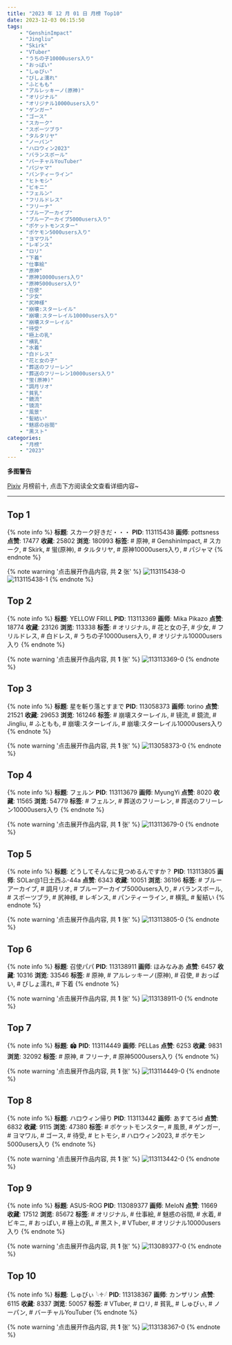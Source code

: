```yaml
---
title: "2023 年 12 月 01 日 月榜 Top10"
date: 2023-12-03 06:15:50
tags:
    - "GenshinImpact"
    - "Jingliu"
    - "Skirk"
    - "VTuber"
    - "うちの子10000users入り"
    - "おっぱい"
    - "しゅびぃ"
    - "びしょ濡れ"
    - "ふともも"
    - "アルレッキーノ(原神)"
    - "オリジナル"
    - "オリジナル10000users入り"
    - "ゲンガー"
    - "ゴース"
    - "スカーク"
    - "スポーツブラ"
    - "タルタリヤ"
    - "ノーパン"
    - "ハロウィン2023"
    - "バランスボール"
    - "バーチャルYouTuber"
    - "パジャマ"
    - "パンティーライン"
    - "ヒトモシ"
    - "ビキニ"
    - "フェルン"
    - "フリルドレス"
    - "フリーナ"
    - "ブルーアーカイブ"
    - "ブルーアーカイブ5000users入り"
    - "ポケットモンスター"
    - "ポケモン5000users入り"
    - "ヨマワル"
    - "レギンス"
    - "ロリ"
    - "下着"
    - "仕事絵"
    - "原神"
    - "原神10000users入り"
    - "原神5000users入り"
    - "召使"
    - "少女"
    - "尻神様"
    - "崩壊:スターレイル"
    - "崩壊:スターレイル10000users入り"
    - "崩壊スターレイル"
    - "待受"
    - "極上の乳"
    - "横乳"
    - "水着"
    - "白ドレス"
    - "花と女の子"
    - "葬送のフリーレン"
    - "葬送のフリーレン10000users入り"
    - "蛍(原神)"
    - "調月リオ"
    - "貧乳"
    - "鏡流"
    - "镜流"
    - "風景"
    - "髪結い"
    - "魅惑の谷間"
    - "黒スト"
categories:
    - "月榜"
    - "2023"
---
```


<i class="fa fa-triangle-exclamation"></i>**多图警告**<i class="fa fa-triangle-exclamation"></i>

[Pixiv](https://www.pixiv.net/) 月榜前十, 点击下方阅读全文查看详细内容~

<!-- more -->

---

## Top 1

{% note info %}
**标题**: スカーク好きだ・・・
**PID**: 113115438 **画师**: pottsness
**点赞**: 17477 **收藏**: 25802 **浏览**: 180993
**标签**: # 原神, # GenshinImpact, # スカーク, # Skirk, # 蛍(原神), # タルタリヤ, # 原神10000users入り, # パジャマ
{% endnote %}

{% note warning '点击展开作品内容, 共 **2** 张' %}
![113115438-0](https://i.pixiv.re/img-original/img/2023/11/04/18/58/52/113115438_p0.jpg)
![113115438-1](https://i.pixiv.re/img-original/img/2023/11/04/18/58/52/113115438_p1.jpg)
{% endnote %}

## Top 2

{% note info %}
**标题**: YELLOW FRILL
**PID**: 113113369 **画师**: Mika Pikazo
**点赞**: 18774 **收藏**: 23126 **浏览**: 113338
**标签**: # オリジナル, # 花と女の子, # 少女, # フリルドレス, # 白ドレス, # うちの子10000users入り, # オリジナル10000users入り
{% endnote %}

{% note warning '点击展开作品内容, 共 **1** 张' %}
![113113369-0](https://i.pixiv.re/img-original/img/2023/11/04/00/00/04/113113369_p0.png)
{% endnote %}

## Top 3

{% note info %}
**标题**: 星を斬り落とすまで
**PID**: 113058373 **画师**: torino
**点赞**: 21521 **收藏**: 29653 **浏览**: 161246
**标签**: # 崩壊スターレイル, # 镜流, # 鏡流, # Jingliu, # ふともも, # 崩壊:スターレイル, # 崩壊:スターレイル10000users入り
{% endnote %}

{% note warning '点击展开作品内容, 共 **1** 张' %}
![113058373-0](https://i.pixiv.re/img-original/img/2023/11/02/00/00/18/113058373_p0.jpg)
{% endnote %}

## Top 4

{% note info %}
**标题**: フェルン
**PID**: 113113679 **画师**: MyungYi
**点赞**: 8020 **收藏**: 11565 **浏览**: 54779
**标签**: # フェルン, # 葬送のフリーレン, # 葬送のフリーレン10000users入り
{% endnote %}

{% note warning '点击展开作品内容, 共 **1** 张' %}
![113113679-0](https://i.pixiv.re/img-original/img/2023/11/04/00/01/38/113113679_p0.jpg)
{% endnote %}

## Top 5

{% note info %}
**标题**: どうしてそんなに見つめるんですか？
**PID**: 113113805 **画师**: SOLar@1日土西ふ-44a
**点赞**: 6343 **收藏**: 10051 **浏览**: 36196
**标签**: # ブルーアーカイブ, # 調月リオ, # ブルーアーカイブ5000users入り, # バランスボール, # スポーツブラ, # 尻神様, # レギンス, # パンティーライン, # 横乳, # 髪結い
{% endnote %}

{% note warning '点击展开作品内容, 共 **1** 张' %}
![113113805-0](https://i.pixiv.re/img-original/img/2023/11/04/00/04/06/113113805_p0.png)
{% endnote %}

## Top 6

{% note info %}
**标题**: 召使パパ
**PID**: 113138911 **画师**: ほみなみあ
**点赞**: 6457 **收藏**: 10316 **浏览**: 33546
**标签**: # 原神, # アルレッキーノ(原神), # 召使, # おっぱい, # びしょ濡れ, # 下着
{% endnote %}

{% note warning '点击展开作品内容, 共 **1** 张' %}
![113138911-0](https://i.pixiv.re/img-original/img/2023/11/04/21/58/33/113138911_p0.png)
{% endnote %}

## Top 7

{% note info %}
**标题**: 🏟️
**PID**: 113114449 **画师**: PELLas
**点赞**: 6253 **收藏**: 9831 **浏览**: 32092
**标签**: # 原神, # フリーナ, # 原神5000users入り
{% endnote %}

{% note warning '点击展开作品内容, 共 **1** 张' %}
![113114449-0](https://i.pixiv.re/img-original/img/2023/11/04/00/21/40/113114449_p0.png)
{% endnote %}

## Top 8

{% note info %}
**标题**: ハロウィン帰り
**PID**: 113113442 **画师**: あすてろid
**点赞**: 6832 **收藏**: 9115 **浏览**: 47380
**标签**: # ポケットモンスター, # 風景, # ゲンガー, # ヨマワル, # ゴース, # 待受, # ヒトモシ, # ハロウィン2023, # ポケモン5000users入り
{% endnote %}

{% note warning '点击展开作品内容, 共 **1** 张' %}
![113113442-0](https://i.pixiv.re/img-original/img/2023/11/04/00/00/18/113113442_p0.jpg)
{% endnote %}

## Top 9

{% note info %}
**标题**: ASUS-ROG
**PID**: 113089377 **画师**: MeIoN
**点赞**: 11669 **收藏**: 17512 **浏览**: 85672
**标签**: # オリジナル, # 仕事絵, # 魅惑の谷間, # 水着, # ビキニ, # おっぱい, # 極上の乳, # 黒スト, # VTuber, # オリジナル10000users入り
{% endnote %}

{% note warning '点击展开作品内容, 共 **1** 张' %}
![113089377-0](https://i.pixiv.re/img-original/img/2023/11/03/04/06/20/113089377_p0.jpg)
{% endnote %}

## Top 10

{% note info %}
**标题**: しゅびぃ 𓆩♱𓆪
**PID**: 113138367 **画师**: カンザリン
**点赞**: 6115 **收藏**: 8337 **浏览**: 50057
**标签**: # VTuber, # ロリ, # 貧乳, # しゅびぃ, # ノーパン, # バーチャルYouTuber
{% endnote %}

{% note warning '点击展开作品内容, 共 **1** 张' %}
![113138367-0](https://i.pixiv.re/img-original/img/2023/11/04/21/41/02/113138367_p0.png)
{% endnote %}
